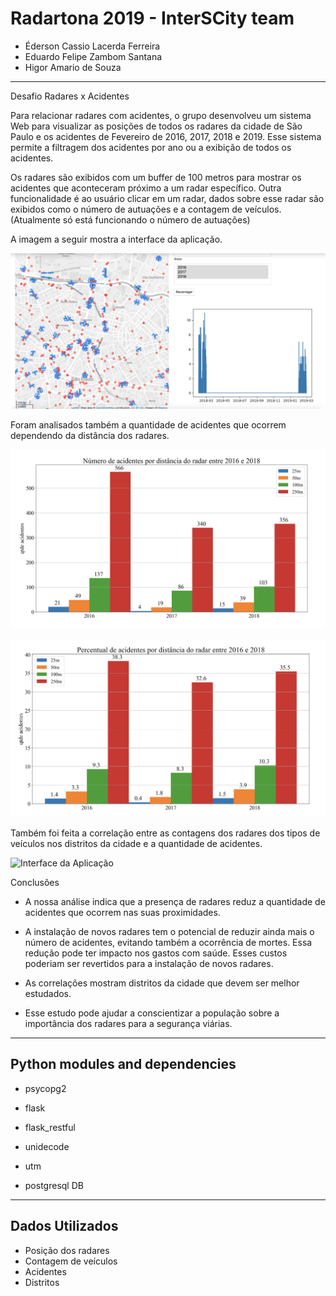 Radartona 2019 - InterSCity team 
===================================================
- Éderson Cassio Lacerda Ferreira
- Eduardo Felipe Zambom Santana
- Higor Amario de Souza
---------------------------------------------------

Desafio Radares x Acidentes

Para relacionar radares com acidentes, o grupo desenvolveu um sistema Web para visualizar as posições de todos os radares da cidade de São Paulo e os acidentes de Fevereiro de 2016, 2017, 2018 e 2019. Esse sistema permite a filtragem dos acidentes por ano ou a exibição de todos os acidentes.

Os radares são exibidos com um buffer de 100 metros para mostrar os acidentes que aconteceram próximo a um radar específico. Outra funcionalidade é ao usuário clicar em um radar, dados sobre esse radar são exibidos como o número de autuações e a contagem de veículos. (Atualmente só está funcionando o número de autuações)

A imagem a seguir mostra a interface da aplicação.

![Interface da Aplicação](images/interface.png)

Foram analisados também a quantidade de acidentes que ocorrem dependendo da distância dos radares.

![Interface da Aplicação](images/numero-acidentes.png)

![Interface da Aplicação](images/grafico-porcentagem.png)

Também foi feita a correlação entre as contagens dos radares dos tipos de veículos nos distritos da cidade e a quantidade de acidentes.

![Interface da Aplicação](https://raw.githubusercontent.com/ezambomsantana/radartona/master/images/correlacao.png)


Conclusões

- A nossa análise indica que a presença de radares reduz a quantidade de acidentes que ocorrem nas suas proximidades.

- A instalação de novos radares tem o potencial de reduzir ainda mais o número de acidentes, evitando também a ocorrência de mortes. 
Essa redução pode ter impacto nos gastos com saúde. Esses custos poderiam ser revertidos para a instalação de novos radares.

- As correlações mostram distritos da cidade que devem ser melhor estudados.

- Esse estudo pode ajudar a conscientizar a população sobre a importância dos radares para a segurança viárias.



---------------------------------------------------
Python modules and dependencies
---------------------------------------------------
- psycopg2
- flask
- flask_restful
- unidecode
- utm

- postgresql DB


---------------------------------------------------
Dados Utilizados
---------------------------------------------------

- Posição dos radares
- Contagem de veículos
- Acidentes
- Distritos